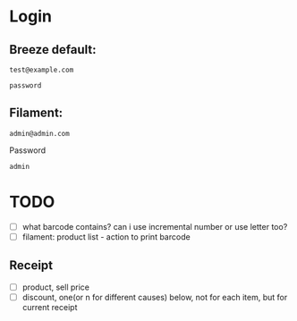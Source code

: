 
# Login

## Breeze default:
```
test@example.com
```
```
password
```

## Filament:

```
admin@admin.com
```
Password
```
admin
```

# TODO

- [ ] what barcode contains? can i use incremental number or use letter too?
- [ ] filament: product list - action to print barcode

## Receipt 
- [ ] product, sell price
- [ ] discount, one(or n for different causes) below, not for each item, but for current receipt
